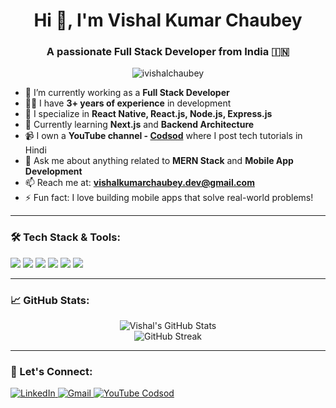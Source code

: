 <h1 align="center">Hi 👋, I'm Vishal Kumar Chaubey</h1>
<h3 align="center">A passionate Full Stack Developer from India 🇮🇳</h3>

<p align="center">
  <img src="https://komarev.com/ghpvc/?username=ivishalchaubey&label=Profile%20views&color=0e75b6&style=flat" alt="ivishalchaubey" />
</p>

- 🔭 I’m currently working as a **Full Stack Developer**
- 👨‍💻 I have **3+ years of experience** in development
- 📱 I specialize in **React Native, React.js, Node.js, Express.js**
- 🌱 Currently learning **Next.js** and **Backend Architecture**
- 📹 I own a **YouTube channel - [Codsod](https://www.youtube.com/@codsod)** where I post tech tutorials in Hindi
- 💬 Ask me about anything related to **MERN Stack** and **Mobile App Development**
- 📫 Reach me at: **vishalkumarchaubey.dev@gmail.com**
- ⚡ Fun fact: I love building mobile apps that solve real-world problems!

---

### 🛠️ Tech Stack & Tools:

<p align="left">
  <img src="https://img.shields.io/badge/React_Native-20232A?style=for-the-badge&logo=react&logoColor=61DAFB" />
  <img src="https://img.shields.io/badge/React.js-20232A?style=for-the-badge&logo=react&logoColor=61DAFB" />
  <img src="https://img.shields.io/badge/Node.js-339933?style=for-the-badge&logo=nodedotjs&logoColor=white" />
  <img src="https://img.shields.io/badge/Express.js-000000?style=for-the-badge&logo=express&logoColor=white" />
  <img src="https://img.shields.io/badge/MongoDB-4EA94B?style=for-the-badge&logo=mongodb&logoColor=white" />
  <img src="https://img.shields.io/badge/JavaScript-F7DF1E?style=for-the-badge&logo=javascript&logoColor=black" />
</p>

---

### 📈 GitHub Stats:

<p align="center">
  <img src="https://github-readme-stats.vercel.app/api?username=ivishalchaubey&show_icons=true&theme=radical" alt="Vishal's GitHub Stats" />
  <br/>
  <img src="https://github-readme-streak-stats.herokuapp.com?user=ivishalchaubey&theme=radical" alt="GitHub Streak" />
</p>

---

### 🔗 Let's Connect:

<p align="left">
  <a href="https://www.linkedin.com/in/vishalkumarchaubey/" target="_blank">
    <img src="https://img.shields.io/badge/LinkedIn-0077B5?style=for-the-badge&logo=linkedin&logoColor=white" alt="LinkedIn" />
  </a>
  <a href="mailto:vishalkumarchaubey.dev@gmail.com">
    <img src="https://img.shields.io/badge/Gmail-D14836?style=for-the-badge&logo=gmail&logoColor=white" alt="Gmail" />
  </a>
  <a href="https://www.youtube.com/@codsod" target="_blank">
    <img src="https://img.shields.io/badge/YouTube-Codsod-FF0000?style=for-the-badge&logo=youtube&logoColor=white" alt="YouTube Codsod" />
  </a>
</p>
